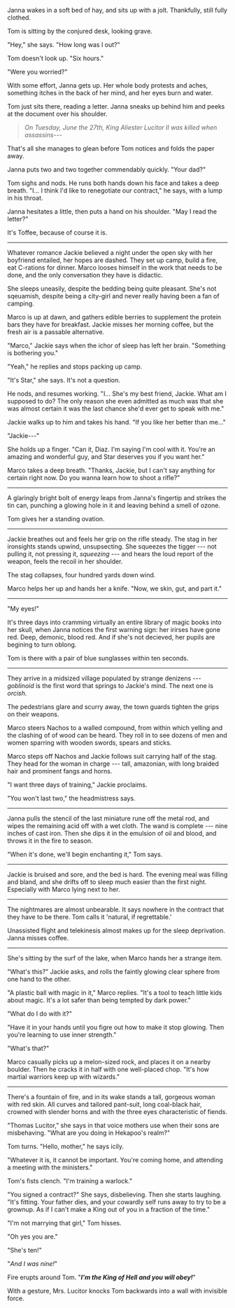 Janna wakes in a soft bed of hay, and sits up with a jolt. Thankfully, still fully clothed.

Tom is sitting by the conjured desk, looking grave.

"Hey," she says. "How long was I out?"

Tom doesn't look up. "Six hours."

"Were you worried?"

With some effort, Janna gets up. Her whole body protests and aches, something itches in the back
of her mind, and her eyes burn and water.

Tom just sits there, reading a letter. Janna sneaks up behind him and peeks at the document over his
shoulder.

> _On Tuesday, June the 27th, King Aliester Lucitor II was killed when assassins---_

That's all she manages to glean before Tom notices and folds the paper away.

Janna puts two and two together commendably quickly. "Your dad?"

Tom sighs and nods. He runs both hands down his face and takes a deep breath.
"I... I think I'd like to renegotiate our contract," he says, with a lump in his
throat.

Janna hesitates a little, then puts a hand on his shoulder. "May I read the letter?"

It's Toffee, because of course it is. 

----

Whatever romance Jackie believed a night under the open sky with her boyfriend entailed,
her hopes are dashed. They set up camp, build a fire, eat C-rations for dinner. Marco
looses himself in the work that needs to be done, and the only conversation they
have is didactic.

She sleeps uneasily, despite the bedding being quite pleasant. She's not sqeuamish,
despite being a city-girl and never really having been a fan of camping.

Marco is up at dawn, and gathers edible berries to supplement the protein bars
they have for breakfast. Jackie misses her morning coffee, but the fresh air
is a passable alternative.

"Marco," Jackie says when the ichor of sleep has left her brain.
"Something is bothering you."

"Yeah," he replies and stops packing up camp.

"It's Star," she says. It's not a question.

He nods, and resumes working. "I... She's my best friend, Jackie. What am I supposed to do?
The only reason she even admitted as much was that she was almost certain
it was the last chance she'd ever get to speak with me."

Jackie walks up to him and takes his hand. "If you like her better than me..."

"Jackie---"

She holds up a finger. "Can it, Diaz. I'm saying I'm cool with it. You're an amazing
and wonderful guy, and Star deserves you if you want her."

Marco takes a deep breath. "Thanks, Jackie, but I can't say anything for certain right now.
Do you wanna learn how to shoot a rifle?"

----

A glaringly bright bolt of energy leaps from Janna's fingertip and strikes the tin
can, punching a glowing hole in it and leaving behind a smell of ozone.

Tom gives her a standing ovation.

----

Jackie breathes out and feels her grip on the rifle steady. The stag in her ironsights
stands upwind, unsupsecting. She squeezes the tigger --- not pulling it, not pressing it, _squeezing_ ---
and hears the loud report of the weapon, feels the recoil in her shoulder.

The stag collapses, four hundred yards down wind.

Marco helps her up and hands her a knife. "Now, we skin, gut, and part it."

----

"My eyes!"

It's three days into cramming virtually an entire library of magic books into her skull, when
Janna notices the first warning sign: her irirses have gone red. Deep, demonic, blood red. And
if she's not decieved, her pupils are begining to turn oblong.

Tom is there with a pair of blue sunglasses within ten seconds.

----

They arrive in a midsized village populated by strange denizens --- _goblinoid_ is the first
word that springs to Jackie's mind. The next one is _orcish_.

The pedestrians glare and scurry away, the town guards tighten the grips on their weapons.

Marco steers Nachos to a walled compound, from within which yelling and the clashing
of of wood can be heard. They roll in to see dozens of men and women sparring with wooden
swords, spears and sticks.

Marco steps off Nachos and Jackie follows suit carrying
half of the stag. They head for the woman in charge --- tall, amazonian, with long braided hair
and prominent fangs and horns.

"I want three days of training," Jackie proclaims.

"You won't last two," the headmistress says.

---

Janna pulls the stencil of the last miniature rune off the metal rod, and wipes the remaining acid off with
a wet cloth. The wand is complete --- nine inches of cast iron. Then she dips it in the emulsion of oil and blood,
and throws it in the fire to season.

"When it's done, we'll begin enchanting it," Tom says.

----

Jackie is bruised and sore, and the bed is hard. The evening meal was filling and bland, and she drifts off to sleep
much easier than the first night. Especially with Marco lying next to her.

----

The nightmares are almost unbearable. It says nowhere in the contract that they have to
be there. Tom calls it 'natural, if regrettable.'

Unassisted flight and telekinesis almost makes up for the sleep deprivation. Janna misses coffee.

----

She's sitting by the surf of the lake, when Marco hands her a strange item.

"What's this?" Jackie asks, and rolls the faintly glowing clear sphere from one hand to the other.

"A plastic ball with magic in it," Marco replies. "It's a tool to teach little kids about magic.
It's a lot safer than being tempted by dark power."

"What do I do with it?"

"Have it in your hands until you figre out how to make it stop glowing. Then you're learning
to use inner strength."

"What's that?"

Marco casually picks up a melon-sized rock, and places it on a nearby boulder. Then he
cracks it in half with one well-placed chop. "It's how martial warriors keep up with wizards."

----

There's a fountain of fire, and in its wake stands a tall, gorgeous woman with red skin.
All curves and tailored pant-suit, long coal-black hair, crowned with slender horns and with the three eyes
characteristic of fiends.

"Thomas Lucitor," she says in that voice mothers use when their sons are misbehaving.
"What are you doing in Hekapoo's realm?"

Tom turns. "Hello, mother," he says icily.

"Whatever it is, it cannot be important. You're coming home, and attending a meeting with
the ministers."

Tom's fists clench. "I'm training a warlock."

"You signed a contract?" She says, disbelieving. Then she starts laughing. "It's fitting.
Your father dies, and your cowardly self runs away to try to be a grownup. As if I can't
make a King out of you in a fraction of the time."

"I'm not marrying that girl," Tom hisses.

"Oh yes you are."

"She's ten!"

"_And I was nine!_"

Fire erupts around Tom. "___I'm the King of Hell and you will obey!___"

With a gesture, Mrs. Lucitor knocks Tom backwards into a wall with invisible force.
